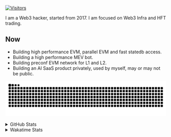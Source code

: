 <!-- markdownlint-disable MD041 MD010 MD033 -->
[![Visitors](https://api.visitorbadge.io/api/daily?path=Akagi201%2FAkagi201&label=Visitors%20Today&countColor=%2337d67a)](https://visitorbadge.io/status?path=Akagi201%2FAkagi201)

I am a Web3 hacker, started from 2017. I am focused on Web3 Infra and HFT trading.

## Now

* Building high performance EVM, parallel EVM and fast statedb access.
* Building a high performance MEV bot.
* Building preconf EVM network for L1 and L2.
* Building an AI SaaS product privately, used by myself, may or may not be public.

[![github contribution grid snake animation](https://raw.githubusercontent.com/Akagi201/Akagi201/output/github-contribution-grid-snake.svg#gh-light-mode-only)](https://github.com/Akagi201)

<details>
<summary>GitHub Stats</summary>
  <a href="https://github.com/Akagi201"><img alt="Profile Detail" src="https://raw.githubusercontent.com/Akagi201/Akagi201/master/profile-summary-card-output/dracula/0-profile-details.svg" /></a>
  <a href="https://github.com/Akagi201"><img alt="Github Stats" src="https://raw.githubusercontent.com/Akagi201/Akagi201/master/profile-summary-card-output/dracula/3-stats.svg" /></a>
  <a href="https://github.com/Akagi201"><img alt="Lang By Commits" src="https://raw.githubusercontent.com/Akagi201/Akagi201/master/profile-summary-card-output/dracula/2-most-commit-language.svg" /></a>
</details>

<details>
<summary>Wakatime Stats</summary>
<br>

<!--START_SECTION:waka-->

```txt
From: 18 December 2024 - To: 25 December 2024

Total Time: 45 hrs 14 mins

Other              23 hrs 17 mins  █████████████░░░░░░░░░░░░   51.48 %
Rust               10 hrs 18 mins  █████▓░░░░░░░░░░░░░░░░░░░   22.77 %
Python             3 hrs 14 mins   █▓░░░░░░░░░░░░░░░░░░░░░░░   07.16 %
sh                 2 hrs 18 mins   █▒░░░░░░░░░░░░░░░░░░░░░░░   05.10 %
Markdown           1 hr 39 mins    █░░░░░░░░░░░░░░░░░░░░░░░░   03.65 %
TypeScript         39 mins         ▒░░░░░░░░░░░░░░░░░░░░░░░░   01.47 %
JavaScript         34 mins         ▒░░░░░░░░░░░░░░░░░░░░░░░░   01.26 %
Go                 32 mins         ▒░░░░░░░░░░░░░░░░░░░░░░░░   01.20 %
TOML               29 mins         ▒░░░░░░░░░░░░░░░░░░░░░░░░   01.08 %
INI                27 mins         ▒░░░░░░░░░░░░░░░░░░░░░░░░   01.03 %
```

<!--END_SECTION:waka-->

</details>
